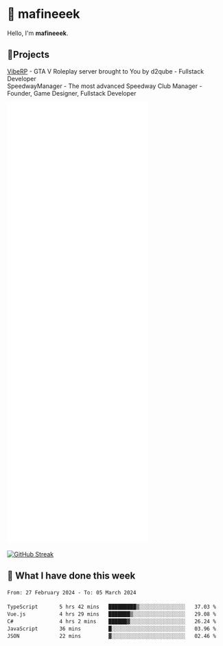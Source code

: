 # 👋 mafineeek
Hello, I'm **mafineeek**.

## 📝Projects

[VibeRP](https://v-rp.pl) - GTA V Roleplay server brought to You by d2qube - Fullstack Developer<br/>
SpeedwayManager - The most advanced Speedway Club Manager - Founder, Game Designer, Fullstack Developer


![](./github-metrics.svg)

[![GitHub Streak](https://streak-stats.demolab.com/?user=mafineeek)](https://git.io/streak-stats)

## 📰 What I have done this week
<!--START_SECTION:waka-->

```txt
From: 27 February 2024 - To: 05 March 2024

TypeScript       5 hrs 42 mins   █████████▒░░░░░░░░░░░░░░░   37.03 %
Vue.js           4 hrs 29 mins   ███████▒░░░░░░░░░░░░░░░░░   29.08 %
C#               4 hrs 2 mins    ██████▓░░░░░░░░░░░░░░░░░░   26.24 %
JavaScript       36 mins         █░░░░░░░░░░░░░░░░░░░░░░░░   03.96 %
JSON             22 mins         ▓░░░░░░░░░░░░░░░░░░░░░░░░   02.46 %
```

<!--END_SECTION:waka-->
